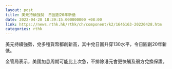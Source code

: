 ```yaml
---
layout: post
title: 美元持續強勢　日圓創20年新低
date: 2022-04-28 18:39:15.000000000 +08:00
link: https://news.rthk.hk/rthk/ch/component/k2/1646163-20220428.htm
categories: rthk
---
```


美元持續強勢，兌多種貨幣都創新高，其中兌日圓升穿130水平，令日圓創20年新低。

金管局表示，美國加息周期可能比上次急，不排除港元會更快觸及弱方兌換保證。
